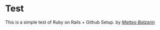 # Test

This is a simple test of Ruby on Rails + Github Setup.
by [*Matteo Balzarin*](http://mattbalza.com)
